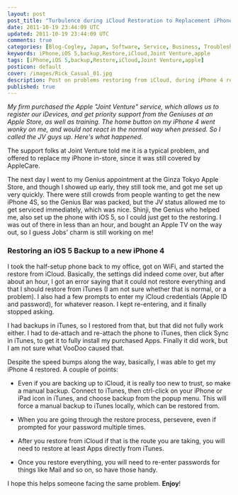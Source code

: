 ```yaml
---           
layout: post
post_title: "Turbulence during iCloud Restoration to Replacement iPhone 4"
date: 2011-10-19 23:44:09 UTC
updated: 2011-10-19 23:44:09 UTC
comments: true
categories: [Blog-Cogley, Japan, Software, Service, Business, Troubleshooting, Upgrades]
keywords: iPhone,iOS 5,backup,Restore,iCloud,Joint Venture,apple
tags: [iPhone,iOS 5,backup,Restore,iCloud,Joint Venture,apple]
posticon: default
cover: /images/Rick_Casual_01.jpg
description: Post on problems restoring from iCloud, during iPhone 4 replacement, by Rick Cogley. 
published: true
---
```


_My firm purchased the Apple "Joint Venture" service, which allows us to register our iDevices, and get priority support from the Geniuses at an Apple Store, as well as training. The home button on my iPhone 4 went wonky on me, and would not react in the normal way when pressed. So I called the JV guys up. Here's what happened._

<!--more--> 

The support folks at Joint Venture told me it is a typical problem, and offered to replace my iPhone in-store, since it was still covered by AppleCare.

The next day I went to my Genius appointment at the Ginza Tokyo Apple Store, and though I showed up early, they still took me, and got me set up very quickly. There were still crowds from people wanting to get the new iPhone 4S, so the Genius Bar was packed, but the JV status allowed me to get serviced immediately, which was nice. Shinji, the Genius who helped me, also set up the phone with iOS 5, so I could just get to the restoring. I was out of there in less than an hour, and bought an Apple TV on the way out, so I guess Jobs' charm is still working on me!


### Restoring an iOS 5 Backup to a new iPhone 4

I took the half-setup phone back to my office, got on WiFi, and started the restore from iCloud. Basically, the settings did indeed come over, but after about an hour, I got an error saying that it could not restore everything and that I should restore from iTunes (I am not sure whether that is normal, or a problem). I also had a few prompts to enter my iCloud credentials (Apple ID and password), for whatever reason. I kept re-entering, and it finally stopped asking.

I had backups in iTunes, so I restored from that, but that did not fully work either. I had to de-attach and re-attach the phone to iTunes, then click Sync in iTunes, to get it to fully install my purchased Apps. Finally it did work, but I am not sure what VooDoo caused that.

Despite the speed bumps along the way, basically, I was able to get my iPhone 4 restored. A couple of points:

- Even if you are backing up to iCloud, it is really too new to trust, so make a manual backup. Connect to iTunes, then ctrl-click on your iPhone or iPad icon in iTunes, and choose backup from the popup menu. This will force a manual backup to iTunes locally, which can be restored from.

- When you are going through the restore process, persevere, even if prompted for your password multiple times. 

- After you restore from iCloud if that is the route you are taking, you will need to restore at least Apps directly from iTunes. 

- Once you restore everything, you will need to re-enter passwords for things like Mail and so on, so have those handy. 



I hope this helps someone facing the same problem. **Enjoy**!


